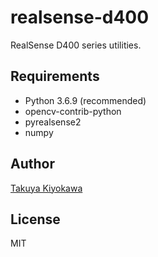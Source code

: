 # realsense-d400

RealSense D400 series utilities.

## Requirements

- Python 3.6.9 (recommended)
- opencv-contrib-python
- pyrealsense2
- numpy

## Author

[Takuya Kiyokawa](https://takuya-ki.github.io/)

## License

MIT
